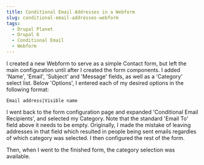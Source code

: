 ```yaml
---
title: Conditional Email Addresses in a Webform
slug: conditional-email-addresses-webform
tags:
  - Drupal Planet
  - Drupal 6
  - Conditional Email
  - Webform
---
```

I created a new Webform to serve as a simple Contact form, but left the main configuration until after I created the form components. I added 'Name', 'Email', 'Subject' and 'Message' fields, as well as a 'Category' select list. Below 'Options', I entered each of my desired options in the following format:

    Email address|Visible name

I went back to the form configuration page and expanded 'Conditional Email Recipients', and selected my Category. Note that the standard 'Email To' field above it needs to be empty. Originally, I made the mistake of leaving addresses in that field which resulted in people being sent emails regardles of which category was selected. I then configured the rest of the form.

Then, when I went to the finished form, the category selection was available.